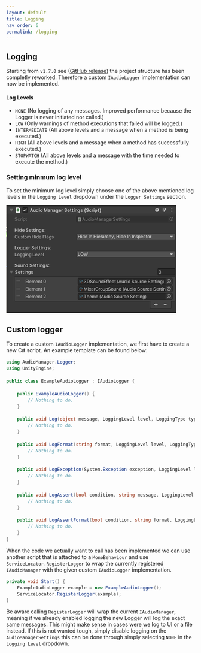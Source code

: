 ```yaml
---
layout: default
title: Logging
nav_order: 6
permalink: /logging
---
```


## Logging

Starting from ```v1.7.0``` see ([GitHub release](https://github.com/MathewHDYT/Unity-Audio-Manager-UAM/releases/)) the project structure has been completly reworked. Therefore a custom ```IAudioLogger``` implementation can now be implemented.

#### Log Levels

- ```NONE``` (No logging of any messages. Improved performance because the Logger is never initiated nor called.)
- ```LOW``` (Only warnings of method executions that failed will be logged.)
- ```INTERMEDIATE``` (All above levels and a message when a method is being executed.)
- ```HIGH``` (All above levels and a message when a method has successfully executed.)
- ```STOPWATCH``` (All above levels and a message with the time needed to execute the method.)

### Setting minmum log level

To set the minimum log level simply choose one of the above mentioned log levels in the ```Logging Level``` dropdown under the ```Logger Settings``` section.

![Image of AudioManager script](https://raw.githubusercontent.com/MathewHDYT/Unity-Audio-Manager/gh-pages/_images/AudioManager.png)

## Custom logger

To create a custom ```IAudioLogger``` implementation, we first have to create a new C# script. An example template can be found below:

```csharp
using AudioManager.Logger;
using UnityEngine;

public class ExampleAudioLogger : IAudioLogger {

    public ExampleAudioLogger() {
        // Nothing to do.
    }

    public void Log(object message, LoggingLevel level, LoggingType type, Object context) {
        // Nothing to do.
    }

    public void LogFormat(string format, LoggingLevel level, LoggingType type, Object context, params object[] args) {
        // Nothing to do.
    }

    public void LogException(System.Exception exception, LoggingLevel level, Object context) {
        // Nothing to do.
    }

    public void LogAssert(bool condition, string message, LoggingLevel level, Object context) {
        // Nothing to do.
    }

    public void LogAssertFormat(bool condition, string format, LoggingLevel level, Object context, params object[] args) {
        // Nothing to do.
    }
}
```

When the code we actually want to call has been implemented we can use another script that is attached to a ```MonoBehaviour``` and use ```ServiceLocator.RegisterLogger``` to wrap the currently registered ```IAudioManager``` with the given custom ```IAudioLogger``` implementation.


```csharp
private void Start() {
	ExampleAudioLogger example = new ExampleAudioLogger();
	ServiceLocator.RegisterLogger(example);
}
```

Be aware calling ```RegisterLogger``` will wrap the current ```IAudioManager```, meaning if we already enabled logging the new Logger will log the exact same messages. This might make sense in cases were we log to UI or a file instead.
If this is not wanted tough, simply disable logging on the ```AudioManagerSettings``` this can be done through simply selecting ```NONE``` in the ```Logging Level``` dropdown.
